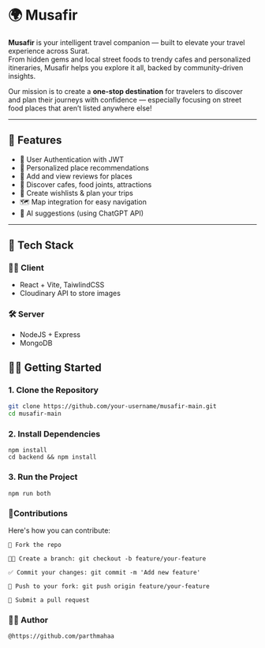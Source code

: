 # 🌍 Musafir

**Musafir** is your intelligent travel companion — built to elevate your travel experience across Surat.  
From hidden gems and local street foods to trendy cafes and personalized itineraries, Musafir helps you explore it all, backed by community-driven insights.

Our mission is to create a **one-stop destination** for travelers to discover and plan their journeys with confidence — especially focusing on street food places that aren’t listed anywhere else!

---

## 🌟 Features

- 🔐 User Authentication with JWT
- 🎯 Personalized place recommendations
- 📝 Add and view reviews for places
- 📍 Discover cafes, food joints, attractions
- 📅 Create wishlists & plan your trips
- 🗺 Map integration for easy navigation
- 🧠 AI suggestions (using ChatGPT API)

---

## 🚀 Tech Stack

### 👨‍💻 Client
 - React + Vite, TaiwlindCSS
- Cloudinary API to store images
### 🛠 Server
-   NodeJS + Express
-   MongoDB

## 🧑‍💻 Getting Started

### 1. Clone the Repository

```bash
git clone https://github.com/your-username/musafir-main.git
cd musafir-main
```
### 2. Install Dependencies
```
npm install
cd backend && npm install
```
### 3.  Run the Project
```
npm run both
```

### 🤝Contributions

Here's how you can contribute:

    🍴 Fork the repo

    👨‍💻 Create a branch: git checkout -b feature/your-feature

    ✅ Commit your changes: git commit -m 'Add new feature'

    🚀 Push to your fork: git push origin feature/your-feature

    🔁 Submit a pull request

### 🧑‍🎓 Author
    @https://github.com/parthmahaa
